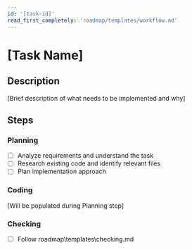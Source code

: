 ```yaml
---
id: '[task-id]'
read_first_completely: 'roadmap/templates/workflow.md'
---
```


# [Task Name]

## Description

[Brief description of what needs to be implemented and why]

## Steps

### Planning

- [ ] Analyze requirements and understand the task
- [ ] Research existing code and identify relevant files
- [ ] Plan implementation approach

### Coding

[Will be populated during Planning step]

### Checking

- [ ] Follow roadmap\templates\checking.md
